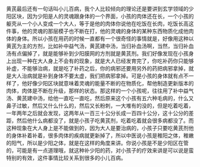 黄芪最后还有一句话叫小儿百病，我个人比较倾向的理论还是要讲到玄学领域的少阳区块，因为少阳是人的灵魂跟身体的一个界面，小孩的肉体还在长，一个小孩的躯壳从一个小人变成一个大人，等于是他的肉体你说他在吃饭在长肉，吃饭长高这件事，他的灵魂的那层模子也不断在打，他的灵魂的身体的某种东西物质化成他肉体的身体。所以小孩在用药的时候一直都有一个很奇怪的事情就是，好像用这种以黄芪为主的方剂，比如补中益气汤，黄芪建中汤，当归补血汤啊，当然，当归补血汤有点偏掉了，就是能够补到少阳膜网的方剂就是黄芪剂。我们好像发现在小孩身上出现一种在大人身上不会有的现象，就是大人已经发育完了，你吃补药你只能够补虚，不能够治病，就是吃了补药之后，你的病邪还要用另外的药把病邪拿掉，就是大人治病就是补到身体不要太虚，我们把病邪拿掉。可是小孩的身体就有点不一样了，他好像少阳区块就意味着灵魂的能量不断的在物质化，帮他制造更新版本的肉体，肉体是不断在升级，那样的状态。那这样的一个小孩呢，往往用了补中益气汤、黄芪建中汤，给他一直吃一直吃，然后原来这个小孩有五六种毛病的，什么又鼻子过敏，然后又什么什么的，然后又长粉刺，一大堆有的没的，但是吃着吃着，一年两年之后就会发现，这两年从一百三十公分长成一百四十公分，这十公分的差距，然后他什么病都没了，就是小孩子吃黄芪剂，吃着吃着就会很多病都没了。而这种现象在大人身上是不能做到的，因为大人是要治病的，小孩子只要吃黄芪剂他的身体补着补着，很多肉体的疾病就更新掉了，所以中医说小孩是稚阳之体，稚嫩的阳气，所以是少阳之体，就是在这样的角度来讲。你说小孩是不是少阳区在管的，可能是有一点道理哦，就这种补少阳的药，对小孩子的疗效来讲是可以说是蛮特别的有效，这件事情比较关系到很多的小儿百病。
